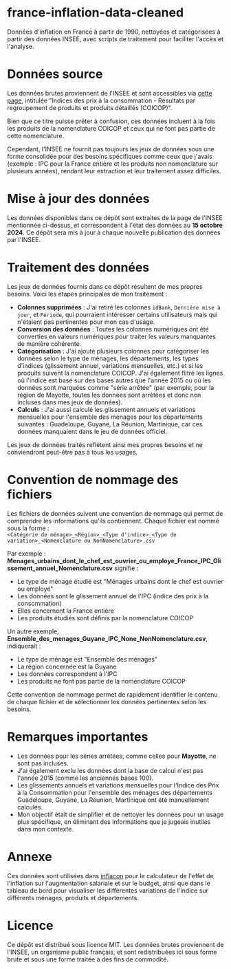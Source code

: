 # france-inflation-data-cleaned
Données d'inflation en France à partir de 1990, nettoyées et catégorisées à partir des données INSEE, avec scripts de traitement pour faciliter l'accès et l'analyse.


# Données source

Les données brutes proviennent de l'INSEE et sont accessibles via [cette page](https://www.insee.fr/fr/statistiques/series/102342213), intitulée "Indices des prix à la consommation - Résultats par regroupement de produits et produits détaillés (COICOP)". 

Bien que ce titre puisse prêter à confusion, ces données incluent à la fois les produits de la nomenclature COICOP et ceux qui ne font pas partie de cette nomenclature. 

Cependant, l'INSEE ne fournit pas toujours les jeux de données sous une forme consolidée pour des besoins spécifiques comme ceux que j'avais (exemple : IPC pour la France entière et les produits non nomenclature sur plusieurs années), rendant leur extraction et leur traitement assez difficiles.

# Mise à jour des données

Les données disponibles dans ce dépôt sont extraites de la page de l'INSEE mentionnée ci-dessus, et correspondent à l'état des données au **15 octobre 2024**. Ce dépôt sera mis à jour à chaque nouvelle publication des données par l'INSEE.

# Traitement des données

Les jeux de données fournis dans ce dépôt résultent de mes propres besoins. Voici les étapes principales de mon traitement :

- **Colonnes supprimées** : J'ai retiré les colonnes `idBank`, `Dernière mise à jour`, et `Période`, qui pourraient intéresser certains utilisateurs mais qui n'étaient pas pertinentes pour mon cas d'usage.
- **Conversion des données** : Toutes les colonnes numériques ont été converties en valeurs numériques pour traiter les valeurs manquantes de manière cohérente.
- **Catégorisation** : J'ai ajouté plusieurs colonnes pour catégoriser les données selon le type de ménages, les départements, les types d'indices (glissement annuel, variations mensuelles, etc.) et si les produits suivent la nomenclature COICOP. J'ai également filtré les lignes où l'indice est basé sur des bases autres que l'année 2015 ou où les données sont marquées comme "série arrêtée" (par exemple, pour la région de Mayotte, toutes les données sont arrêtées et donc non incluses dans mes jeux de données).
- **Calculs** : J'ai aussi calculé les glissement annuels et variations mensuelles pour l'ensemble des ménages pour les départements suivantes : Guadeloupe, Guyane, La Réunion, Martinique, car ces données manquaient dans le jeu de données officiel.

Les jeux de données traités reflètent ainsi mes propres besoins et ne conviendront peut-être pas à tous les usages.

# Convention de nommage des fichiers

Les fichiers de données suivent une convention de nommage qui permet de comprendre les informations qu'ils contiennent. Chaque fichier est nommé sous la forme :  
`<Catégorie de ménage>_<Région>_<Type d'indice>_<Type de variation>_<Nomenclature ou NonNomenclature>.csv`

Par exemple :  
**Menages_urbains_dont_le_chef_est_ouvrier_ou_employe_France_IPC_Glissement_annuel_Nomenclature.csv** signifie :
- Le type de ménage étudié est "Ménages urbains dont le chef est ouvrier ou employé"
- Les données sont le glissement annuel de l'IPC (indice des prix à la consommation)
- Elles concernent la France entière
- Les produits étudiés sont définis par la nomenclature COICOP

Un autre exemple, **Ensemble_des_menages_Guyane_IPC_None_NonNomenclature.csv**, indiquerait :
- Le type de ménage est "Ensemble des ménages"
- La région concernée est la Guyane
- Les données correspondent à l'IPC
- Les produits ne font pas partie de la nomenclature COICOP

Cette convention de nommage permet de rapidement identifier le contenu de chaque fichier et de sélectionner les données pertinentes selon les besoins.

# Remarques importantes

- Les données pour les séries arrêtées, comme celles pour **Mayotte**, ne sont pas incluses.
- J'ai également exclu les données dont la base de calcul n'est pas l'année 2015 (comme les anciennes bases 100).
- Les glissements annuels et variations mensuelles pour l'Indice des Prix à la Consommation pour l'ensemble des ménages des départements Guadeloupe, Guyane, La Réunion, Martinique ont été manuellement calculés. 
- Mon objectif était de simplifier et de nettoyer les données pour un usage plus spécifique, en éliminant des informations que je jugeais inutiles dans mon contexte.

# Annexe

Ces données sont utilisées dans [inflacon](https://github.com/ReinforcedKnowledge/inflacon) pour le calculateur de l'effet de l'inflation sur l'augmentation salariale et sur le budget, ainsi que dans le tableau de bord pour visualiser les différentes variations de l'indice sur différents ménages, produits et départements.

# Licence

Ce dépôt est distribué sous licence MIT. Les données brutes proviennent de l'INSEE, un organisme public français, et sont redistribuées ici sous forme brute et sous une forme traitée à des fins de commodité.
